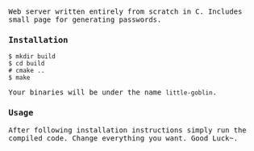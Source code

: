 <samp>
Web server written entirely from scratch in C. 
Includes small page for generating passwords.

### Installation
```
$ mkdir build
$ cd build
# cmake ..
$ make 
```
Your binaries will be under the name `little-goblin`.

### Usage 
After following installation instructions simply run the compiled code.
Change everything you want. Good Luck~.
</samp>
